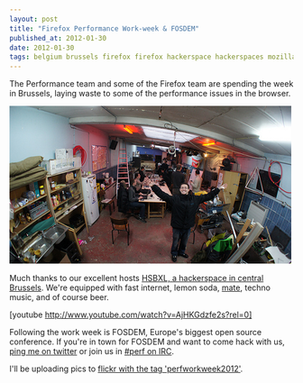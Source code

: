 ```yaml
---
layout: post
title: "Firefox Performance Work-week & FOSDEM"
published_at: 2012-01-30
date: 2012-01-30
tags: belgium brussels firefox firefox hackerspace hackerspaces mozilla mozilla Performance
---
```


The Performance team and some of the Firefox team are spending the week in Brussels, laying waste to some of the performance issues in the browser.

[![Performance work-week, Brussels 2012](6788478845_05187d07a1.jpg)](http://www.flickr.com/photos/autonome/6788478845/ "Performance work-week, Brussels 2012 by autonome, on Flickr")

Much thanks to our excellent hosts [HSBXL, a hackerspace in central Brussels](https://hackerspace.be/Main_Page). We're equipped with fast internet, lemon soda, [mate](http://en.wikipedia.org/wiki/Mate_%28beverage%29), techno music, and of course beer.

[youtube http://www.youtube.com/watch?v=AjHKGdzfe2s?rel=0]

Following the work week is FOSDEM, Europe's biggest open source conference. If you're in town for FOSDEM and want to come hack with us, [ping me on twitter](https://twitter.com/#!/dietrich) or join us in [#perf on IRC](irc://irc.mozilla.org/?channel=perf).

I'll be uploading pics to [flickr with the tag 'perfworkweek2012'](http://www.flickr.com/search/?q=perfworkweek2012&m=tags).
